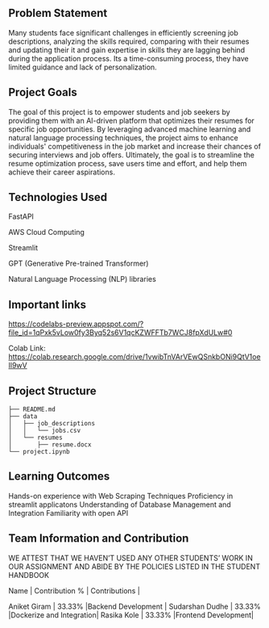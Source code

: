 
## Problem Statement
Many students face significant challenges in efficiently screening job descriptions, analyzing the skills required, comparing with their resumes and updating their it and gain expertise in skills they are lagging behind during the application process. Its a time-consuming process, they have limited guidance and lack of personalization.

## Project Goals
The goal of this project is to empower students and job seekers by providing them with an AI-driven platform that optimizes their resumes for specific job opportunities. By leveraging advanced machine learning and natural language processing techniques, the project aims to enhance individuals' competitiveness in the job market and increase their chances of securing interviews and job offers. Ultimately, the goal is to streamline the resume optimization process, save users time and effort, and help them achieve their career aspirations.



## Technologies Used
FastAPI

AWS Cloud Computing

Streamlit

GPT (Generative Pre-trained Transformer)

Natural Language Processing (NLP) libraries

## Important links
https://codelabs-preview.appspot.com/?file_id=1qPxk5vLow0fy3Byq52s6V1qcKZWFFTb7WCJ8fpXdULw#0

Colab Link:
https://colab.research.google.com/drive/1vwibTnVArVEwQSnkbONi9QtV1oeIl9wV

## Project Structure
```
├── README.md
├── data
│   ├── job_descriptions
│   │   └── jobs.csv
│   └── resumes
│       ├── resume.docx
└── project.ipynb
```
     
## Learning Outcomes
Hands-on experience with Web Scraping Techniques
Proficiency in streamlit applicatons
Understanding of Database Management and Integration
Familiarity with open API

## Team Information and Contribution 
WE ATTEST THAT WE HAVEN’T USED ANY OTHER STUDENTS’ WORK IN OUR ASSIGNMENT AND ABIDE BY THE POLICIES LISTED IN THE STUDENT HANDBOOK

Name            | Contribution %    | Contributions     |

Aniket Giram    | 33.33%            |Backend Development |
Sudarshan Dudhe | 33.33%            |Dockerize and Integration|
Rasika Kole     | 33.33%            |Frontend Development|
